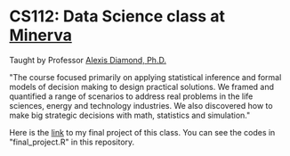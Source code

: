 
# CS112: Data Science class at [Minerva](https://www.theguardian.com/education/2020/jul/30/the-future-of-education-or-just-hype-the-rise-of-minerva-the-worlds-most-selective-university)

Taught by Professor [Alexis Diamond, Ph.D.](https://www.minerva.kgi.edu/people/alexis-diamond-phd/)

"The course focused primarily on applying statistical inference and formal models of decision making to design practical solutions. We framed
and quantified a range of scenarios to address real problems in the life sciences, energy and technology industries.
We also discovered how to make big strategic decisions with math, statistics and simulation."

Here is the [link](https://drive.google.com/drive/u/0/folders/1o6pBGLoS9Tc5peY_H4K8xiCCb15-BZGS) to my final project of this class. You can see the codes in "final_project.R" in this repository. 
